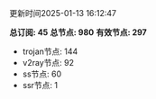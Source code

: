 更新时间2025-01-13 16:12:47

**总订阅: 45**
**总节点: 980**
**有效节点: 297**
- trojan节点: 144
- v2ray节点: 92
- ss节点: 60
- ssr节点: 1
